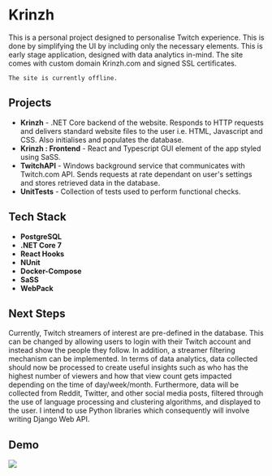 # Krinzh

This is a personal project designed to personalise Twitch experience. This is done by simplifying the UI by including only the necessary elements. This is early stage application, designed with data analytics in-mind. The site comes with custom domain Krinzh.com and signed SSL certificates. 

`The site is currently offline.`



## Projects
* **Krinzh** - .NET Core backend of the website. Responds to HTTP requests and delivers standard website files to the user i.e. HTML, Javascript and CSS. Also initialises and populates the database.
* **Krinzh : Frontend** - React and Typescript GUI element of the app styled using SaSS.
* **TwitchAPI** - Windows background service that communicates with Twitch.com API. Sends requests at rate dependant on user's settings and stores retrieved data in the database.
* **UnitTests** - Collection of tests used to perform functional checks.


## Tech Stack

* **PostgreSQL**
*  **.NET Core 7**
* **React Hooks**
* **NUnit**
* **Docker-Compose**
* **SaSS**
* **WebPack**

## Next Steps
Currently, Twitch streamers of interest are pre-defined in the database. This can be changed by allowing users to login with their Twitch account and instead show the people they follow. In addition, a streamer filtering mechanism can be implemented. In terms of data analytics, data collected should now be processed to create useful insights such as who has the highest number of viewers and how that view count gets impacted depending on the time of day/week/month. Furthermore, data will be collected from Reddit, Twitter, and other social media posts, filtered through the use of language processing and clustering algorithms, and displayed to the user. I intend to use Python libraries which consequently will involve writing Django Web API.

## Demo
![](https://github.com/linutis-mzk/krinzh-demo/blob/main/demo.gif)
